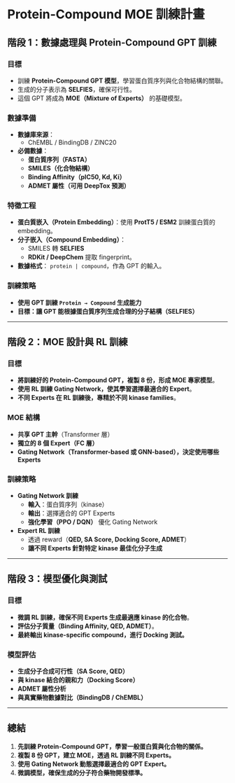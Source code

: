 # **Protein-Compound MOE 訓練計畫**

## **階段 1：數據處理與 Protein-Compound GPT 訓練**
### **目標**
- 訓練 **Protein-Compound GPT 模型**，學習蛋白質序列與化合物結構的關聯。
- 生成的分子表示為 **SELFIES**，確保可行性。
- 這個 GPT 將成為 **MOE（Mixture of Experts）** 的基礎模型。

### **數據準備**
- **數據庫來源**：
  - ChEMBL / BindingDB / ZINC20
- **必備數據**：
  - **蛋白質序列（FASTA）**
  - **SMILES（化合物結構）**
  - **Binding Affinity（pIC50, Kd, Ki）**
  - **ADMET 屬性（可用 DeepTox 預測）**

### **特徵工程**
- **蛋白質嵌入（Protein Embedding）**：使用 **ProtT5 / ESM2** 訓練蛋白質的 embedding。
- **分子嵌入（Compound Embedding）**：
  - SMILES 轉 **SELFIES**
  - **RDKit / DeepChem** 提取 fingerprint。
- **數據格式**： `protein | compound`，作為 GPT 的輸入。

### **訓練策略**
- **使用 GPT 訓練 `Protein → Compound` 生成能力**
- **目標：讓 GPT 能根據蛋白質序列生成合理的分子結構（SELFIES）**

---

## **階段 2：MOE 設計與 RL 訓練**
### **目標**
- **將訓練好的 Protein-Compound GPT，複製 8 份，形成 MOE 專家模型**。
- **使用 RL 訓練 Gating Network，使其學習選擇最適合的 Expert**。
- **不同 Experts 在 RL 訓練後，專精於不同 kinase families**。

### **MOE 結構**
- **共享 GPT 主幹**（Transformer 層）
- **獨立的 8 個 Expert（FC 層）**
- **Gating Network（Transformer-based 或 GNN-based），決定使用哪些 Experts**

### **訓練策略**
- **Gating Network 訓練**
  - **輸入**：蛋白質序列（kinase）
  - **輸出**：選擇適合的 GPT Experts
  - **強化學習（PPO / DQN）** 優化 Gating Network
- **Expert RL 訓練**
  - 透過 reward（**QED, SA Score, Docking Score, ADMET**）
  - **讓不同 Experts 針對特定 kinase 最佳化分子生成**

---

## **階段 3：模型優化與測試**
### **目標**
- **微調 RL 訓練，確保不同 Experts 生成最適應 kinase 的化合物**。
- **評估分子質量（Binding Affinity, QED, ADMET）**。
- **最終輸出 kinase-specific compound，進行 Docking 測試。**

### **模型評估**
- **生成分子合成可行性（SA Score, QED）**
- **與 kinase 結合的親和力（Docking Score）**
- **ADMET 屬性分析**
- **與真實藥物數據對比（BindingDB / ChEMBL）**

---

## **總結**
1. **先訓練 Protein-Compound GPT，學習一般蛋白質與化合物的關係。**
2. **複製 8 份 GPT，建立 MOE，透過 RL 訓練不同 Experts。**
3. **使用 Gating Network 動態選擇最適合的 GPT Expert。**
4. **微調模型，確保生成的分子符合藥物開發標準。**

